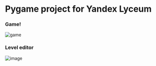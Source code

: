 # Pygame project for Yandex Lyceum

### Game!
![game](https://github.com/wieceslaw/yandex-lyceum-pygame-project/assets/77832376/e1c7ed36-7520-4d28-b107-5ff0941025a3)

### Level editor
![image](https://github.com/wieceslaw/yandex-lyceum-pygame-project/assets/77832376/22e64a45-4b7a-4958-bf22-292f5928d88a)

